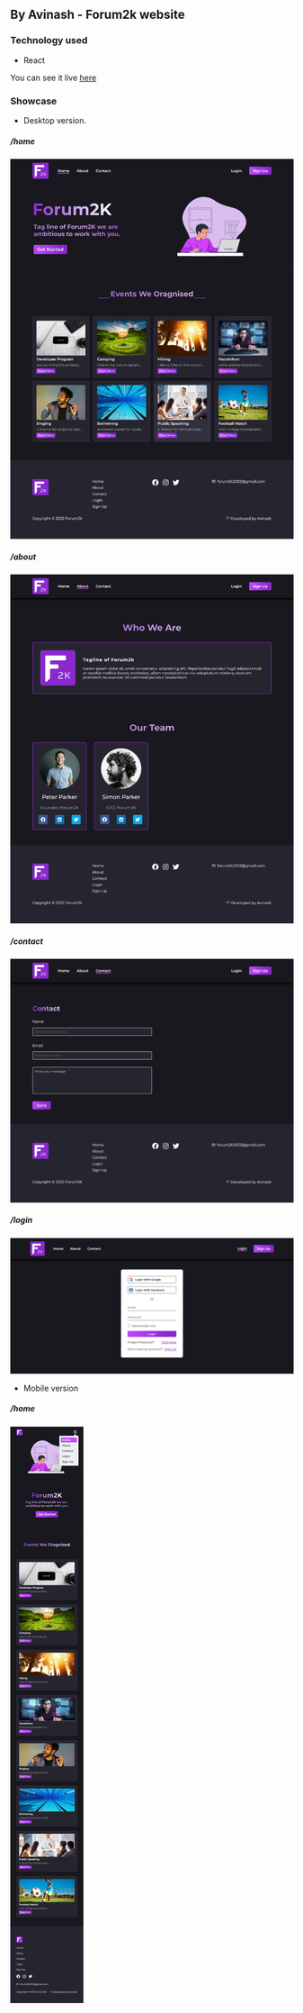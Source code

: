## By Avinash - Forum2k website


### Technology used

* React

<!-- <h2> You can see it live <a href="https://forum2k-2022.web.app/" target="_blank"> <img src="showcase/F2k-Logo.png" height="35px" width="35px" /></a><h2> -->

You can see it live [here](https://forum2k-2022.web.app/)

### Showcase

* Desktop version.
<h5>/home</h5>
<img src="showcase/Forum-2k home.png" />

<h5>/about</h5>
<img src="showcase/Forum-2k about.png" />

<h5>/contact</h5>
<img src="showcase/Forum-2k contact.png" />

<h5>/login</h5>
<img src="showcase/Forum-2k login.png" />

* Mobile version
<h5>/home</h5>
<img src="showcase/Forum-2k mobile version.png" />

